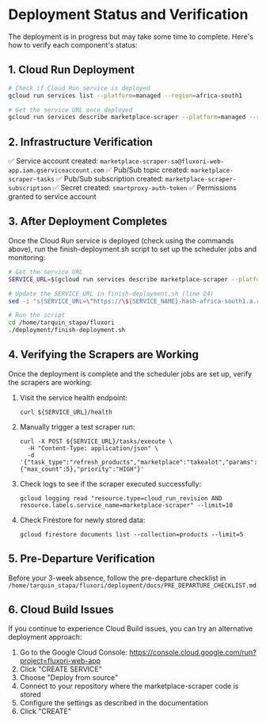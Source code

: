 # Deployment Status and Verification

The deployment is in progress but may take some time to complete. Here's how to verify each component's status:

## 1. Cloud Run Deployment

```bash
# Check if Cloud Run service is deployed
gcloud run services list --platform=managed --region=africa-south1

# Get the service URL once deployed
gcloud run services describe marketplace-scraper --platform=managed --region=africa-south1 --format="value(status.url)"
```

## 2. Infrastructure Verification

✅ Service account created: `marketplace-scraper-sa@fluxori-web-app.iam.gserviceaccount.com`
✅ Pub/Sub topic created: `marketplace-scraper-tasks`
✅ Pub/Sub subscription created: `marketplace-scraper-subscription`
✅ Secret created: `smartproxy-auth-token`
✅ Permissions granted to service account

## 3. After Deployment Completes

Once the Cloud Run service is deployed (check using the commands above), run the finish-deployment.sh script to set up the scheduler jobs and monitoring:

```bash
# Get the service URL
SERVICE_URL=$(gcloud run services describe marketplace-scraper --platform=managed --region=africa-south1 --format="value(status.url)")

# Update the SERVICE_URL in finish-deployment.sh (line 24)
sed -i "s|SERVICE_URL=\"https://\${SERVICE_NAME}-hash-africa-south1.a.run.app\"|SERVICE_URL=\"$SERVICE_URL\"|" /home/tarquin_stapa/fluxori/deployment/finish-deployment.sh

# Run the script
cd /home/tarquin_stapa/fluxori
./deployment/finish-deployment.sh
```

## 4. Verifying the Scrapers are Working

Once the deployment is complete and the scheduler jobs are set up, verify the scrapers are working:

1. Visit the service health endpoint:
   ```
   curl ${SERVICE_URL}/health
   ```

2. Manually trigger a test scraper run:
   ```
   curl -X POST ${SERVICE_URL}/tasks/execute \
     -H "Content-Type: application/json" \
     -d '{"task_type":"refresh_products","marketplace":"takealot","params":{"max_count":5},"priority":"HIGH"}'
   ```

3. Check logs to see if the scraper executed successfully:
   ```
   gcloud logging read "resource.type=cloud_run_revision AND resource.labels.service_name=marketplace-scraper" --limit=10
   ```

4. Check Firestore for newly stored data:
   ```
   gcloud firestore documents list --collection=products --limit=5
   ```

## 5. Pre-Departure Verification

Before your 3-week absence, follow the pre-departure checklist in `/home/tarquin_stapa/fluxori/deployment/docs/PRE_DEPARTURE_CHECKLIST.md`

## 6. Cloud Build Issues

If you continue to experience Cloud Build issues, you can try an alternative deployment approach:

1. Go to the Google Cloud Console: https://console.cloud.google.com/run?project=fluxori-web-app
2. Click "CREATE SERVICE"
3. Choose "Deploy from source"
4. Connect to your repository where the marketplace-scraper code is stored
5. Configure the settings as described in the documentation
6. Click "CREATE"